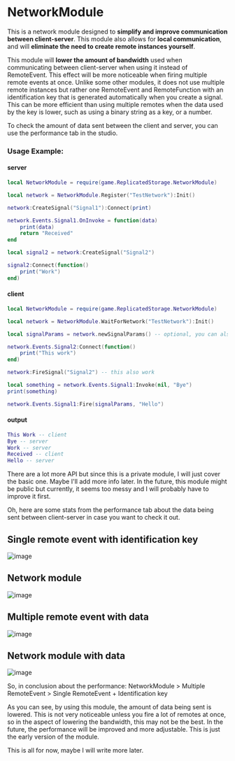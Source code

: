 # NetworkModule

This is a network module designed to **simplify and improve communication between client-server**.
This module also allows for **local communication**, and will **eliminate the need to create remote instances yourself**.

This module will **lower the amount of bandwidth** used when communicating between client-server when using it instead of RemoteEvent.
This effect will be more noticeable when firing multiple remote events at once. Unlike some other modules, it does not use multiple remote instances
but rather one RemoteEvent and RemoteFunction with an identification key that is generated automatically when you create a signal. This can
be more efficient than using multiple remotes when the data used by the key is lower, such as using a binary string as a key, or a number.

To check the amount of data sent between the client and server, you can use the performance tab in the studio.

### Usage Example:

#### server
```lua
local NetworkModule = require(game.ReplicatedStorage.NetworkModule)

local network = NetworkModule.Register("TestNetwork"):Init()

network:CreateSignal("Signal1"):Connect(print)

network.Events.Signal1.OnInvoke = function(data)
    print(data)
    return "Received"
end

local signal2 = network:CreateSignal("Signal2")

signal2:Connect(function()
    print("Work")
end)
```

#### client
```lua
local NetworkModule = require(game.ReplicatedStorage.NetworkModule)

local network = NetworkModule.WaitForNetwork("TestNetwork"):Init()

local signalParams = network.newSignalParams() -- optional, you can also pass in nil for default params

network.Events.Signal2:Connect(function()
    print("This work")
end)

network:FireSignal("Signal2") -- this also work

local something = network.Events.Signal1:Invoke(nil, "Bye")
print(something)

network.Events.Signal1:Fire(signalParams, "Hello")
```

#### output
```lua
This Work -- client
Bye -- server
Work -- server
Received -- client
Hello -- server
```

There are a lot more API but since this is a private module, I will just cover the basic one. Maybe I'll add more info later.
In the future, this module might be public but currently, it seems too messy and I will probably have to improve it first.

Oh, here are some stats from the performance tab about the data being sent between client-server in case you want to check it out.

## Single remote event with identification key
![image](https://user-images.githubusercontent.com/105923121/202156149-5b55227f-5874-451c-bacd-bf21b03f7351.png)

## Network module
![image](https://user-images.githubusercontent.com/105923121/202156237-fec4e4cc-0422-4b75-8783-6ac9ce570c16.png)



## Multiple remote event with data
![image](https://user-images.githubusercontent.com/105923121/202156331-01ee7c7f-dca0-44e1-9640-11cdefe68548.png)

## Network module with data
![image](https://user-images.githubusercontent.com/105923121/202156509-aae4c162-a33e-4869-aa45-ab408a4917d6.png)

So, in conclusion about the performance:
    NetworkModule > Multiple RemoteEvent > Single RemoteEvent + Identification key

As you can see, by using this module, the amount of data being sent is lowered. This is not very noticeable unless you fire a lot of remotes at once,
so in the aspect of lowering the bandwidth, this may not be the best. In the future, the performance will be improved and more adjustable.
This is just the early version of the module.

This is all for now, maybe I will write more later.
